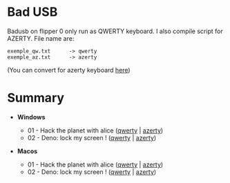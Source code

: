 # Bad USB

Badusb on flipper 0 only run as QWERTY keyboard. I also compile script for AZERTY. File name are: 
```
exemple_qw.txt      -> qwerty
exemple_az.txt      -> azerty
```

(You can convert for azerty keyboard [here](https://www.dcode.fr/keyboard-change-cipher))

# Summary

- **Windows**
    - 01 - Hack the planet with alice ([qwerty](./windows/01-example_qw.txt) | [azerty](./windows/01-exemple_az.txt))
    - 02 - Deno: lock my screen ! ([qwerty](./windows/02-example_qw.txt) | [azerty](./windows/02-exemple_az.txt))
    
- **Macos**
    - 01 - Hack the planet with alice ([qwerty](./macos/01-example_qw.txt) | [azerty](./macos/01-exemple_az.txt))
    - 02 - Deno: lock my screen ! ([qwerty](./macos/02-example_qw.txt) | [azerty](./macos/02-exemple_az.txt))



